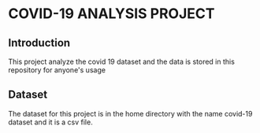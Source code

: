 # COVID-19 ANALYSIS PROJECT

## Introduction
This project analyze the covid 19 dataset and the data is stored in this repository for anyone's usage

## Dataset
The dataset for this project is in the home directory with the name covid-19 dataset and it is a csv file.
